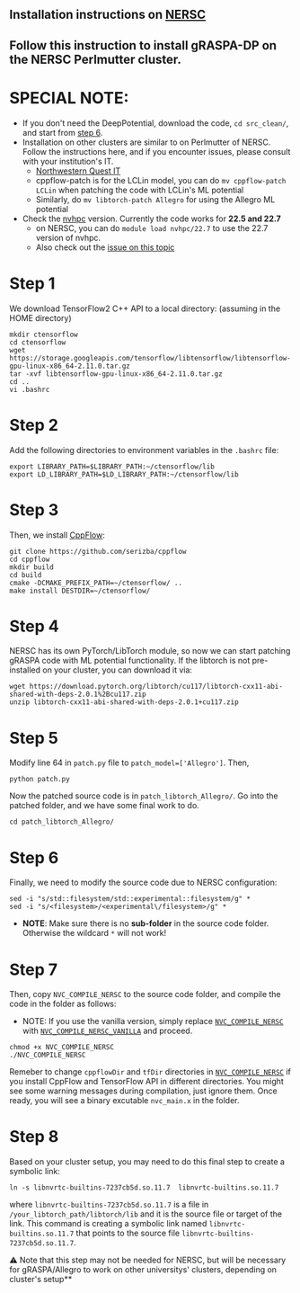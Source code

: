 ## Installation instructions on [NERSC](https://www.nersc.gov/)
## Follow this instruction to install gRASPA-DP on the NERSC Perlmutter cluster. 
# SPECIAL NOTE: 
  * If you don't need the DeepPotential, download the code, `cd src_clean/`, and start from [step 6](#Step-6).
  * Installation on other clusters are similar to on Perlmutter of NERSC. Follow the instructions here, and if you encounter issues, please consult with your institution's IT. 
    * [Northwestern Quest IT](https://www.it.northwestern.edu/departments/it-services-support/research/computing/quest/)
    * cppflow-patch is for the LCLin model, you can do ```mv cppflow-patch LCLin``` when patching the code with LCLin's ML potential
    * Similarly, do ```mv libtorch-patch Allegro``` for using the Allegro ML potential
  * Check the [nvhpc](https://developer.nvidia.com/hpc-sdk) version. Currently the code works for **22.5 and 22.7**
    * on NERSC, you can do ```module load nvhpc/22.7``` to use the 22.7 version of nvhpc.
    * Also check out the [issue on this topic](https://github.com/snurr-group/gRASPA/issues/9)
# Step 1
We download TensorFlow2 C++ API to a local directory: (assuming in the HOME directory)
```shellscript
mkdir ctensorflow
cd ctensorflow
wget https://storage.googleapis.com/tensorflow/libtensorflow/libtensorflow-gpu-linux-x86_64-2.11.0.tar.gz
tar -xvf libtensorflow-gpu-linux-x86_64-2.11.0.tar.gz
cd ..
vi .bashrc
```
# Step 2
Add the following directories to environment variables in the `.bashrc` file:
```shellscript
export LIBRARY_PATH=$LIBRARY_PATH:~/ctensorflow/lib
export LD_LIBRARY_PATH=$LD_LIBRARY_PATH:~/ctensorflow/lib
```
# Step 3
Then, we install [CppFlow](https://github.com/serizba/cppflow):
```shellscript
git clone https://github.com/serizba/cppflow
cd cppflow
mkdir build
cd build
cmake -DCMAKE_PREFIX_PATH=~/ctensorflow/ ..
make install DESTDIR=~/ctensorflow/
```
# Step 4
NERSC has its own PyTorch/LibTorch module, so now we can start patching gRASPA code with ML potential functionality. If the libtorch is not pre-installed on your cluster, you can download it via:
```shellscript
wget https://download.pytorch.org/libtorch/cu117/libtorch-cxx11-abi-shared-with-deps-2.0.1%2Bcu117.zip
unzip libtorch-cxx11-abi-shared-with-deps-2.0.1+cu117.zip
```
# Step 5
Modify line 64 in `patch.py` file to `patch_model=['Allegro']`. Then,
```shellscript
python patch.py
```
Now the patched source code is in `patch_libtorch_Allegro/`. Go into the patched folder, and we have some final work to do.
```shellscript
cd patch_libtorch_Allegro/
```
# Step 6
Finally, we need to modify the source code due to NERSC configuration:
```shellscript
sed -i "s/std::filesystem/std::experimental::filesystem/g" *
sed -i "s/<filesystem>/<experimental\/filesystem>/g" *
```
* **NOTE**: Make sure there is no **sub-folder** in the source code folder. Otherwise the wildcard ```*``` will not work!
# Step 7
Then, copy `NVC_COMPILE_NERSC` to the source code folder, and compile the code in the folder as follows:
* NOTE: If you use the vanilla version, simply replace [`NVC_COMPILE_NERSC`](NVC_COMPILE_NERSC) with [`NVC_COMPILE_NERSC_VANILLA`](NVC_COMPILE_NERSC_VANILLA) and proceed.
```shellscript
chmod +x NVC_COMPILE_NERSC
./NVC_COMPILE_NERSC
```
Remeber to change `cppflowDir` and `tfDir` directories in [`NVC_COMPILE_NERSC`](NVC_COMPILE_NERSC) if you install CppFlow and TensorFlow API in different directories. You might see some warning messages during compilation, just ignore them. Once ready, you will see a binary excutable `nvc_main.x` in the folder.
# Step 8
Based on your cluster setup, you may need to do this final step to create a symbolic link:
```shellscript
ln -s libnvrtc-builtins-7237cb5d.so.11.7  libnvrtc-builtins.so.11.7
```
where `libnvrtc-builtins-7237cb5d.so.11.7` is a file in `/your_libtorch_path/libtorch/lib` and it is the source file or target of the link. This command is creating a symbolic link named `libnvrtc-builtins.so.11.7` that points to the source file `libnvrtc-builtins-7237cb5d.so.11.7`. 
<aside>
⚠️ Note that this step may not be needed for NERSC, but will be necessary for gRASPA/Allegro to work on other universitys' clusters, depending on cluster's setup**
</aside>


